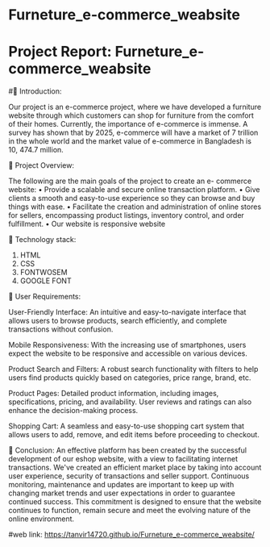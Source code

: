 # Furneture_e-commerce_weabsite
# Project Report: Furneture_e-commerce_weabsite

#	Introduction:

Our project is an e-commerce project, where we have developed a furniture website through which customers can shop for
furniture from the comfort of their homes. Currently, the
importance of e-commerce is immense. A survey has shown that by 2025, e-commerce will have a market of 7 trillion in the whole world and the market value of e-commerce in Bangladesh is 10, 474.7 million.


	Project Overview:

The following are the main goals of the project to create an e- commerce website:
•	Provide a scalable and secure online transaction platform.
•	Give clients a smooth and easy-to-use experience so they can browse and buy things with ease.
•	Facilitate the creation and administration of online stores for sellers, encompassing product listings, inventory
control, and order fulfillment.
•	Our website is responsive website



	Technology stack:
1.	HTML
2.	CSS
3.	FONTWOSEM
4.	GOOGLE FONT
 



	User Requirements:

User-Friendly Interface: An intuitive and easy-to-navigate interface that allows users to browse products, search
efficiently, and complete transactions without confusion.

Mobile Responsiveness: With the increasing use of
smartphones, users expect the website to be responsive and accessible on various devices.


Product Search and Filters: A robust search functionality with filters to help users find products quickly based on categories, price range, brand, etc.


Product Pages: Detailed product information, including images, specifications, pricing, and availability. User reviews and ratings can also enhance the decision-making process.


Shopping Cart: A seamless and easy-to-use shopping cart system that allows users to add, remove, and edit items before proceeding to checkout.
 
	Conclusion:
An effective platform has been created by the successful development of our eshop website, with a view to facilitating internet transactions. We've created an efficient market place
by taking into account user experience, security of transactions and seller support. Continuous monitoring, maintenance and updates are important to keep up with changing market trends and user expectations in order to guarantee continued success.
This commitment is designed to ensure that the website
continues to function, remain secure and meet the evolving nature of the online environment.

#web link: https://tanvir14720.github.io/Furneture_e-commerce_weabsite/
